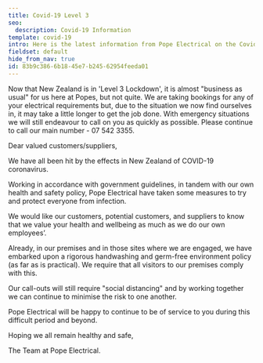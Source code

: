 ```yaml
---
title: Covid-19 Level 3
seo:
  description: Covid-19 Information
template: covid-19
intro: Here is the latest information from Pope Electrical on the Covid-19 outbreak.
fieldset: default
hide_from_nav: true
id: 83b9c386-6b18-45e7-b245-62954feeda01
---
```

Now that New Zealand is in 'Level 3 Lockdown', it is almost "business as usual" for us here at Popes, but not quite.
We are taking bookings for any of your electrical requirements but, due to the situation we now find ourselves in, it may take a little longer to get the job done.  With emergency situations we will still endeavour to call on you as quickly as possible. Please continue to call our main number -  07 542 3355.

Dear valued customers/suppliers,

We have all been hit by the effects in New Zealand of COVID-19 coronavirus.

Working in accordance with government guidelines, in tandem with our own health and safety policy, Pope Electrical have taken some measures to try and protect everyone from infection.

We would like our customers, potential customers, and suppliers to know that we value your health and wellbeing as much as we do our own employees’. 

Already, in our premises and in those sites where we are engaged, we have embarked upon a rigorous handwashing and germ-free environment policy (as far as is practical). We require that all visitors to our premises comply with this.

Our call-outs will still require "social distancing" and by working together we can continue to minimise the risk to one another.

Pope Electrical will be happy to continue to be of service to you during this difficult period and beyond.

Hoping we all remain healthy and safe,

The Team at Pope Electrical.